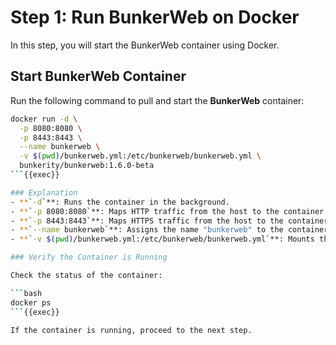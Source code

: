 # Step 1: Run BunkerWeb on Docker

In this step, you will start the BunkerWeb container using Docker.

## Start BunkerWeb Container

Run the following command to pull and start the **BunkerWeb** container:

```bash
docker run -d \
  -p 8080:8080 \
  -p 8443:8443 \
  --name bunkerweb \
  -v $(pwd)/bunkerweb.yml:/etc/bunkerweb/bunkerweb.yml \
  bunkerity/bunkerweb:1.6.0-beta
```{{exec}}

### Explanation
- **`-d`**: Runs the container in the background.
- **`-p 8080:8080`**: Maps HTTP traffic from the host to the container.
- **`-p 8443:8443`**: Maps HTTPS traffic from the host to the container.
- **`--name bunkerweb`**: Assigns the name "bunkerweb" to the container.
- **`-v $(pwd)/bunkerweb.yml:/etc/bunkerweb/bunkerweb.yml`**: Mounts the custom configuration file.

### Verify the Container is Running

Check the status of the container:

```bash
docker ps
```{{exec}}

If the container is running, proceed to the next step.
